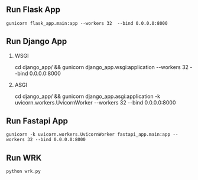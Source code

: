 ## Run Flask App

    gunicorn flask_app.main:app --workers 32  --bind 0.0.0.0:8000


## Run Django App

1. WSGI

    cd django_app/ && gunicorn django_app.wsgi:application --workers 32 --bind 0.0.0.0:8000

2. ASGI

    cd django_app/ && gunicorn django_app.asgi:application -k uvicorn.workers.UvicornWorker --workers 32 --bind 0.0.0.0:8000


## Run Fastapi App

    gunicorn -k uvicorn.workers.UvicornWorker fastapi_app.main:app --workers 32 --bind 0.0.0.0:8000


## Run WRK

    python wrk.py

